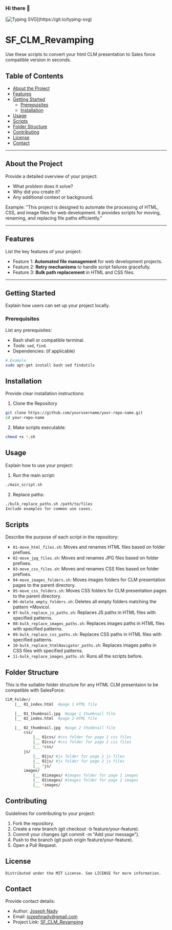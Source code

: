### Hi there 👋
[![Typing SVG](https://readme-typing-svg.demolab.com?font=Fira+Code&weight=600&size=23&pause=1000&color=F71818&center=false&vCenter=false&random=false&width=800&lines=Welcome!+to+SalesForce+CLM+Revamping+app;I+hope+you+enjoy+using+it.)](https://git.io/typing-svg)
<!--
**josephnady/josephnady** is a ✨ _special_ ✨ repository because its `README.md` (this file) appears on your GitHub profile.

Here are some ideas to get you started:

- 🔭 I’m currently working on ...
- 🌱 I’m currently learning ...
- 👯 I’m looking to collaborate on ...
- 🤔 I’m looking for help with ...
- 💬 Ask me about ...
- 📫 How to reach me: ...
- 😄 Pronouns: ...
- ⚡ Fun fact: ...
-->

# SF_CLM_Revamping

Use these scripts to convert your html CLM presentation to Sales force compatible version in seconds.

## Table of Contents

- [About the Project](#about-the-project)
- [Features](#features)
- [Getting Started](#getting-started)
  - [Prerequisites](#prerequisites)
  - [Installation](#installation)
- [Usage](#usage)
- [Scripts](#scripts)
- [Folder Structure](#folder-structure)
- [Contributing](#contributing)
- [License](#license)
- [Contact](#contact)

---

## About the Project

Provide a detailed overview of your project:

- What problem does it solve?
- Why did you create it?
- Any additional context or background.

Example:
"This project is designed to automate the processing of HTML, CSS, and image files for web development. It provides scripts for moving, renaming, and replacing file paths efficiently."

---

## Features

List the key features of your project:

- Feature 1: **Automated file management** for web development projects.
- Feature 2: **Retry mechanisms** to handle script failures gracefully.
- Feature 3: **Bulk path replacement** in HTML and CSS files.

---

## Getting Started

Explain how users can set up your project locally.

### Prerequisites

List any prerequisites:

- Bash shell or compatible terminal.
- Tools: `sed`, `find`.
- Dependencies: (if applicable)

```bash
# Example
sudo apt-get install bash sed findutils
```

## Installation

Provide clear installation instructions:

1. Clone the Repository

```bash
git clone https://github.com/yourusername/your-repo-name.git
cd your-repo-name
```

2. Make scripts executable:

```bash
chmod +x *.sh
```

## Usage

Explain how to use your project:

1. Run the main script:

```bash
./main_script.sh
```

2. Replace paths:

```bash
./bulk_replace_paths.sh /path/to/files
Include examples for common use cases.

```

## Scripts

Describe the purpose of each script in the repository:

* `01-move_html_files.sh`: Moves and renames HTML files based on folder prefixes.
* `02-move_jpg_files.sh`: Moves and renames JPG files based on folder prefixes.
* `03-move_css_files.sh`: Moves and renames CSS files based on folder prefixes.
* `04-move_images_folders.sh`: Moves images folders for CLM presentation pages to the parent directory.
* `05-move_css_folders.sh`: Moves CSS folders for CLM presentation pages to the parent directory.
* `06-delete_empty_folders.sh`: Deletes all empty folders matching the pattern *Movicol.
* `07-bulk_replace_js_paths.sh`: Replaces JS paths in HTML files with specified patterns.
* `08-bulk_replace_images_paths.sh`: Replaces images paths in HTML files with specified patterns.
* `09-bulk_replace_css_paths.sh`: Replaces CSS paths in HTML files with specified patterns.
* `10-bulk_replace_htmlNavigator_paths.sh`: Replaces images paths in CSS files with specified patterns.
* `11-bulk_replace_images_paths.sh`: Runs all the scripts before.

## Folder Structure

This is the suitable folder structure for any HTML CLM presentaion to be compatible with SalesForce:

```bash
CLM_Folder/
    |__ 01_index.html  #page 1 HTML file

    |__ 01_thumbnail.jpg  #page 1 thumbnail file
    |__ 02_index.html  #page 2 HTML file

    |__ 02_thumbnail.jpg  #page 2 thumbnail file
        css/
            |__ 01css/ #css folder for page 1 css files
            |__ 02css/ #css folder for page 2 css files
            |__ *css/
        js/
            |__ 01js/ #js folder for page 1 js files
            |__ 02js/ #js folder for page 2 js files
            |__ *js/
        images/
            |__ 01images/ #images folder for page 1 images
            |__ 02images/ #images folder for page 2 images
            |__ *images/
```

## Contributing

Guidelines for contributing to your project:

1. Fork the repository.
2. Create a new branch (git checkout -b feature/your-feature).
3. Commit your changes (git commit -m "Add your message").
4. Push to the branch (git push origin feature/your-feature).
5. Open a Pull Request.

## License

```plaintext
Distributed under the MIT License. See LICENSE for more information.
```

## Contact

Provide contact details:

* Author: [Joseph Nady](https://github.com/josephnady/)
* Email: [jozephnady@gmail.com](mailto:jozephnady@gmail.com)
* Project Link: [SF_CLM_Revamping](https://github.com/josephnady/SF_CLM_Revamping.git)
